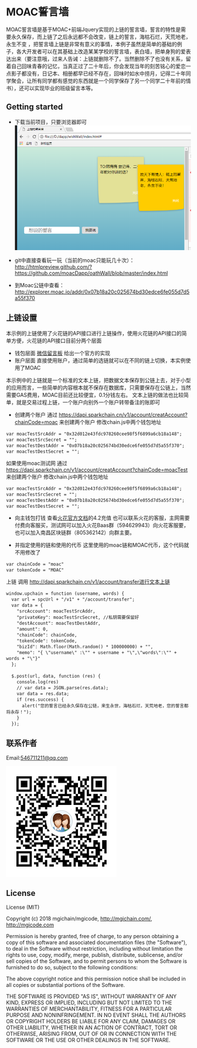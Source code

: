 #  MOAC誓言墙
MOAC誓言墙是基于MOAC+前端Jquery实现的上链的誓言墙，誓言的特性是需要永久保存，而上链了之后永远都不会改变，链上的誓言，海枯石烂，天荒地老，永生不变 ，把誓言墙上链是非常有意义的事情，本例子虽然是简单的基础的例子，各大开发者可以在其基础上改造某某学校的誓言墙，表白墙，把单身狗的爱表达出来（要注意哦，过来人告诫：上链就删除不了。当然删除不了也没有关系，留着自己回味青春的记忆，当真正过了二十年后，你会发现当年的刻苦铭心的爱恋一点影子都没有，日记本、相册都早已经不存在，回味时如水中捞月，记得二十年同学聚会，让所有同学都有感觉的东西就是一个同学保存了另一个同学二十年前的情书），还可以实现毕业的班级留言本等。

## Getting started
- 下载当前项目，只要浏览器即可
![查看页面](./show.png)
  
 - git中直接查看玩一玩（当前的moac只能玩几十次）： http://htmlpreview.github.com/?https://github.com/moacDapp/oathWall/blob/master/index.html

 - 到Moac公链中查看：http://explorer.moac.io/addr/0x07b18a20c025674bd30edce6fe055d7d5a55f370
## 上链设置
本示例的上链使用了火花链的API接口进行上链操作，使用火花链的API接口的简单方便，火花链的API接口目前分两个层面
- 钱包层面  <a href="https://github.com/sparkChainBaas/wechatMsg">微信留言板</a> 给出一个官方的实现
- 账户层面  直接使用账户，通过简单的选链就可以在不同的链上切换，本实例使用了MOAC

本示例中的上链就是一个标准的文本上链，把数据文本保存到公链上去，对于小型的应用而言，一些简单的内容根本就不保存在数据库，只需要保存在公链上，当然需要GAS费用，MOAC目前还比较便宜，0.1分钱左右。
文本上链的做法也比较简单，就是交易过程上链，一个账户向别外一个账户转带备注的账即可

- 创建两个账户
 通过 https://dapi.sparkchain.cn/v1/account/creatAccount?chainCode=moac 来创建两个账户
 修改chain.js中两个钱包地址
 ```
 var moacTestSrcAddr = "0x32d012e43fdc978260cee98f5f6899a6cb18a148";
 var moacTestSrcSecret = "";
 var moacTestDestAddr = "0x07b18a20c025674bd30edce6fe055d7d5a55f370";
 var moacTestDestSecret = "";
 ```
 如果使用moac测试网
  通过 https://dapi.sparkchain.cn/v1/account/creatAccount?chainCode=moacTest 来创建两个账户
 修改chain.js中两个钱包地址
 ```
 var moacTestSrcAddr = "0x32d012e43fdc978260cee98f5f6899a6cb18a148";
 var moacTestSrcSecret = "";
 var moacTestDestAddr = "0x07b18a20c025674bd30edce6fe055d7d5a55f370";
 var moacTestDestSecret = "";
```

- 向主钱包打钱
   查看<a href=" https://github.com/sparkChainBaas/baas/blob/master/doc/v0.9.8/chapter04.md">火花官方文档</a>的4.2充值
   也可以联系火花的客服，主网需要付费向客服买，测试网可以加入火花Baas群（594629943）向火花客服要，也可以加入南昌区块链群（805362142）向群主要。

- 并指定使用的链和使用的代币
这里使用的moac链和MOAC代币，这个代码就不用修改了
```
var chainCode = "moac"
var tokenCode = "MOAC"
```

上链 调用  http://dapi.sparkchain.cn/v1/account/transfer进行文本上链
```
window.upchain = function (username, words) {
  var url = spcUrl + "/v1" + "/account/transfer";
  var data = {
    "srcAccount": moacTestSrcAddr,
    "privateKey": moacTestSrcSecret, //私钥需要保留好
    "destAccount": moacTestDestAddr,
    "amount": 0,
    "chainCode": chainCode,
    "tokenCode": tokenCode,
    "bizId": Math.floor(Math.random() * 100000000) + "",
    "memo": "{ \"username\" :\"" + username + "\",\"words\":\"" + words + "\"}"
  };

  $.post(url, data, function (res) {
    console.log(res)
    // var data = JSON.parse(res.data);
    var data = res.data;
    if (res.success) {
      alert("您的誓言已经永久保存在公链，来生永世，海枯石烂，天荒地老，您的誓言都将永存！");
    }
  });
```

## 联系作者
   Email:546711211@qq.com

![查看页面](./1529454504499.png)

## License
License (MIT)

Copyright (c) 2018  mgichain/mgicode, http://mgichain.com/, http://mgicode.com

Permission is hereby granted, free of charge, to any person obtaining a copy of this software and associated documentation files (the "Software"), to deal in the Software without restriction, including without limitation the rights to use, copy, modify, merge, publish, distribute, sublicense, and/or sell copies of the Software, and to permit persons to whom the Software is furnished to do so, subject to the following conditions:

The above copyright notice and this permission notice shall be included in all copies or substantial portions of the Software.

THE SOFTWARE IS PROVIDED "AS IS", WITHOUT WARRANTY OF ANY KIND, EXPRESS OR IMPLIED, INCLUDING BUT NOT LIMITED TO THE WARRANTIES OF MERCHANTABILITY, FITNESS FOR A PARTICULAR PURPOSE AND NONINFRINGEMENT. IN NO EVENT SHALL THE AUTHORS OR COPYRIGHT HOLDERS BE LIABLE FOR ANY CLAIM, DAMAGES OR OTHER LIABILITY, WHETHER IN AN ACTION OF CONTRACT, TORT OR OTHERWISE, ARISING FROM, OUT OF OR IN CONNECTION WITH THE SOFTWARE OR THE USE OR OTHER DEALINGS IN THE SOFTWARE.

